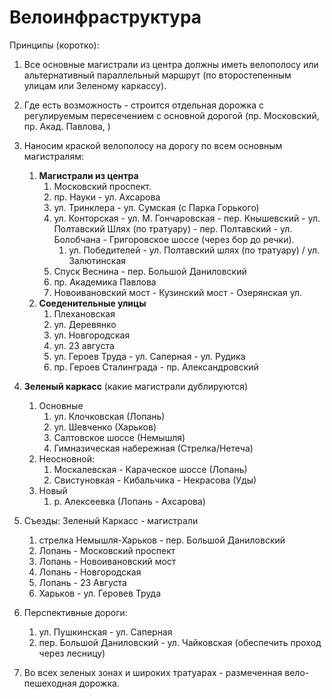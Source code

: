# Велоинфраструктура
Принципы (коротко):
1. Все основные магистрали из центра должны иметь велополосу или альтернативный параллельный маршрут (по второстепенным улицам или Зеленому каркассу).
2. Где есть возможность - строится отдельная дорожка с регулируемым пересечением с основной дорогой (пр. Московский, пр. Акад. Павлова, )
3. Наносим краской велополосу на дорогу по всем основным магистралям:
   1. **Магистрали из центра**
      1. Московский проспект.
      2. пр. Науки - ул. Ахсарова
      3. ул. Тринклера - ул. Сумская (с Парка Горького)
      4. ул. Конторская - ул. М. Гончаровская - пер. Кнышевский - ул. Полтавский Шлях (по тратуару) - пер. Полтавский - ул. Болобчана - Григоровское шоссе (через бор до речки).
         1. ул. Победителей - ул. Полтавский шлях (по тратуару) / ул. Залютинская
      5. Спуск Веснина - пер. Большой Даниловский 
      6. пр. Академика Павлова
      7. Новоивановский мост - Кузинский мост - Озерянская ул.
   2. **Соеденительные улицы**
      1. Плехановская
      2. ул. Деревянко
      3. ул. Новгородская
      4. ул. 23 августа
      5. ул. Героев Труда - ул. Саперная - ул. Рудика
      6. пр. Героев Сталинграда - пр. Александровский
   
4. **Зеленый каркасс** (какие магистрали дублируются)
   1. Основные
      1. ул. Клочковская (Лопань)
      2. ул. Шевченко (Харьков)
      3. Салтовское шоссе (Немышля)
      4. Гимназическая набережная (Стрелка/Нетеча)
   2. Неосновной:
      1. Москалевская - Караческое шоссе (Лопань)
      2. Свистуновкая - Кибальчика - Некрасова (Уды)
   3. Новый 
      1. р. Алексеевка (Лопань - Ахсарова)

5.  Съезды: Зеленый Каркасс - магистрали
    1.  стрелка Немышля-Харьков - пер. Большой Даниловский
    2.  Лопань - Московский проспект
    3.  Лопань - Новоивановский мост
    4.  Лопань - Новгородская
    5.  Лопань - 23 Августа
    6.  Харьков - ул. Геровев Труда
6. Перспективные дороги:
   1. ул. Пушкинская - ул. Саперная
   2. пер. Большой Даниловский - ул. Чайковская (обеспечить проход через лесницу)
7. Во всех зеленых зонах и широких тратуарах - размеченная вело-пешеходная дорожка.